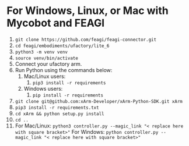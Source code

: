 # For Windows, Linux, or Mac with Mycobot and FEAGI
1. `git clone https://github.com/feagi/feagi-connector.git`
2. `cd feagi/embodiments/ufactory/lite_6`
3. `python3 -m venv venv`
4. `source venv/bin/activate`
5. Connect your ufactory arm.
6. Run Python using the commands below:
   1. Mac/Linux users:
      1. `pip3 install -r requirements`
   2. Windows users:
      1. `pip install -r requirements`
7. `git clone git@github.com:xArm-Developer/xArm-Python-SDK.git xArm`
8. `pip3 install -r requirements.txt`
9. `cd xArm && python setup.py install`
10. `cd ..`
11. For Mac/Linux: `python3 controller.py --magic_link "< replace here with square bracket>"`
    For Windows: `python controller.py --magic_link "< replace here with square bracket>"`
